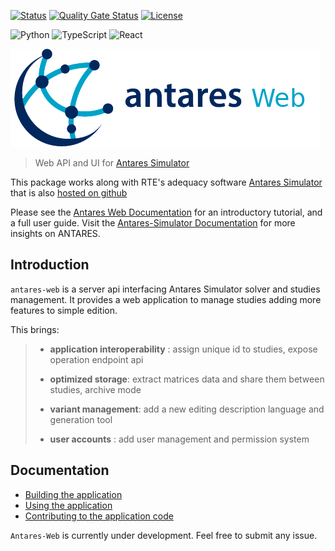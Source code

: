 [![Status][ci_result]][ci_result_link] [![Quality Gate Status][coverage_result]][coverage_result_link] [![License][license_badge]][license_link]

![Python](https://img.shields.io/badge/python-3670A0?style=for-the-badge&logo=python&logoColor=ffdd54)
![TypeScript](https://img.shields.io/badge/TypeScript-00599c?style=for-the-badge&logo=TypeScript&logoColor=61DAFB)
![React](https://img.shields.io/badge/React-00599c?style=for-the-badge&logo=react&logoColor=61DAFB)


![antares logo](assets/antares.png)
> Web API and UI for [Antares Simulator][antareswebsite]

This package works along with RTE's adequacy software [Antares Simulator][antareswebsite] that is also [hosted on github][antares-github]

Please see the [Antares Web Documentation][readthedocs] for an introductory tutorial,
and a full user guide. Visit the [Antares-Simulator Documentation][readthedocs-antares] for more insights on ANTARES. 

## Introduction

`antares-web` is a server api interfacing Antares Simulator solver and studies management. It provides a web application to manage studies
adding more features to simple edition.

This brings:

> - **application interoperability** : assign unique id to studies, expose operation endpoint api
>
> - **optimized storage**: extract matrices data and share them between studies, archive mode
>
> - **variant management**: add a new editing description language and generation tool
>
> - **user accounts** : add user management and permission system

## Documentation

- [Building the application](./install/0-INSTALL.md)
- [Using the application](./user-guide/0-introduction.md)
- [Contributing to the application code](./architecture/0-introduction.md)


`Antares-Web` is currently under development. Feel free to submit any issue.


[ci_result]: https://github.com/AntaresSimulatorTeam/AntaREST/workflows/main/badge.svg
[ci_result_link]: https://github.com/AntaresSimulatorTeam/AntaREST/actions?query=workflow%3Amain
[coverage_result]: https://sonarcloud.io/api/project_badges/measure?project=AntaresSimulatorTeam_api-iso-antares&metric=coverage
[coverage_result_link]: https://sonarcloud.io/dashboard?id=AntaresSimulatorTeam_api-iso-antares
[license_badge]: https://img.shields.io/github/license/AntaresSimulatorTeam/AntaREST
[license_link]: https://www.apache.org/licenses/LICENSE-2.0

[antares-github]: https://github.com/AntaresSimulatorTeam/Antares_Simulator
[readthedocs]: https://antares-web.readthedocs.io/
[readthedocs-antares]: https://antares-simulator.readthedocs.io/
[antareswebsite]: https://antares-simulator.org
